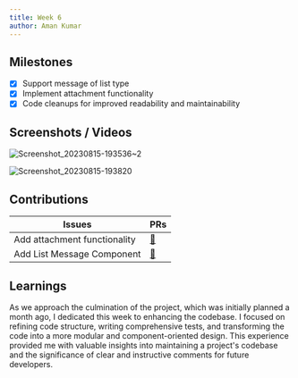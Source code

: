 ```yaml
---
title: Week 6
author: Aman Kumar
---
```


## Milestones

- [x] Support message of list type
- [x] Implement attachment functionality
- [x] Code cleanups for improved readability and maintainability

## Screenshots / Videos

![Screenshot_20230815-193536~2](https://github.com/glific/mobile/assets/84832565/40743bb3-8ce1-46ca-bc60-2d1b13b32284)

![Screenshot_20230815-193820](https://github.com/glific/mobile/assets/84832565/71e6f342-ce41-4671-a130-7ed419330360)

## Contributions

| Issues                       | PRs                                             |
| ---------------------------- | ----------------------------------------------- |
| Add attachment functionality | [🔗](https://github.com/glific/mobile/pull/164) |
| Add List Message Component   | [🔗](https://github.com/glific/mobile/pull/163) |

## Learnings

As we approach the culmination of the project, which was initially planned a month ago, I dedicated this week to enhancing the codebase. I focused on refining code structure, writing comprehensive tests, and transforming the code into a more modular and component-oriented design. This experience provided me with valuable insights into maintaining a project's codebase and the significance of clear and instructive comments for future developers.
